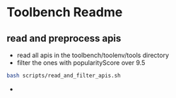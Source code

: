 # Toolbench Readme
## read and preprocess apis
* read all apis in the toolbench/toolenv/tools directory
* filter the ones with popularityScore over 9.5
```bash
bash scripts/read_and_filter_apis.sh
```
* 